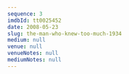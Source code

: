 ```yaml
---
sequence: 3
imdbId: tt0025452
date: 2008-05-23
slug: the-man-who-knew-too-much-1934
medium: null
venue: null
venueNotes: null
mediumNotes: null
---
```


